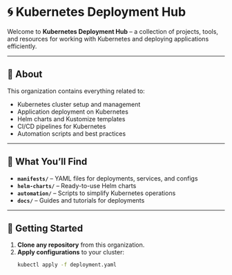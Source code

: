 # 🌀 Kubernetes Deployment Hub

Welcome to **Kubernetes Deployment Hub** – a collection of projects, tools, and resources for working with Kubernetes and deploying applications efficiently.

---

## 📌 About
This organization contains everything related to:
- Kubernetes cluster setup and management
- Application deployment on Kubernetes
- Helm charts and Kustomize templates
- CI/CD pipelines for Kubernetes
- Automation scripts and best practices

---

## 📂 What You’ll Find
- **`manifests/`** – YAML files for deployments, services, and configs
- **`helm-charts/`** – Ready-to-use Helm charts
- **`automation/`** – Scripts to simplify Kubernetes operations
- **`docs/`** – Guides and tutorials for deployments

---

## 🚀 Getting Started
1. **Clone any repository** from this organization.
2. **Apply configurations** to your cluster:
   ```bash
   kubectl apply -f deployment.yaml

